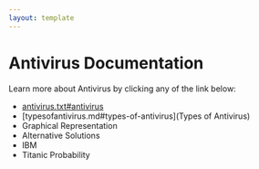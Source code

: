 ```yaml
---
layout: template
---
```


# Antivirus Documentation
Learn more about Antivirus by clicking any of the link below:
- [antivirus.txt#antivirus](Antivirus)
- [typesofantivirus.md#types-of-antivirus](Types of Antivirus)
- Graphical Representation
- Alternative Solutions
- IBM
- Titanic Probability
